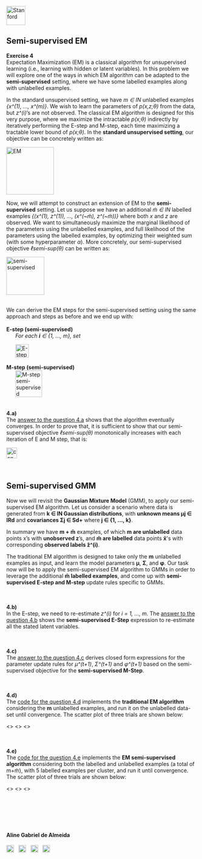 <a href="https://i.dlpng.com/static/png/498606_preview.png"><img src="https://i.dlpng.com/static/png/498606_preview.png" title="Stanford" alt="Stanford" height="50"></a>

## Semi-supervised EM
  
**Exercise 4**  
Expectation Maximization (EM) is a classical algorithm for unsupervised learning (i.e., learning with hidden or latent variables). In this problem we will explore one of the ways in which EM algorithm can be adapted to the **semi-supervised** setting, where we have some labelled examples along with unlabelled examples.  

In the standard unsupervised setting, we have *m ∈ IN* unlabelled examples *{x^(1), ..., x^(m)}*. We wish to learn the parameters of *p(x,z;θ)* from the data, but *z^(i)*’s are not observed. The classical EM algorithm is designed for this very purpose, where we maximize the intractable
*p(x;θ)* indirectly by iteratively performing the E-step and M-step, each time maximizing a tractable lower bound of *p(x;θ)*. In the **standard unsupervised setting**, our objective can be concretely written as:

<a href="https://github.com/AlmeidaAlin3/MachineLearning/blob/master/ProblemSet3/Exercise4/img/EM.png"><img src="https://github.com/AlmeidaAlin3/MachineLearning/blob/master/ProblemSet3/Exercise4/img/EM.png" title="EM" alt="EM" height="125"></a>

Now, we will attempt to construct an extension of EM to the **semi-supervised** setting. Let us suppose we have an additional *m̃ ∈ IN* labelled examples *{(x^(1), z^(1)), ..., (x^(~m̃), z^(~m̃))}* where both *x* and *z* are observed. We want to simultaneously maximize the marginal likelihood of the parameters using the unlabelled examples, and full likelihood of the parameters using the labelled examples, by optimizing their weighted sum (with some hyperparameter *α*). More concretely, our semi-supervised objective *ℓsemi-sup(θ)* can be written as:

<a href="https://github.com/AlmeidaAlin3/MachineLearning/blob/master/ProblemSet3/Exercise4/img/semi_sup.png"><img src="https://github.com/AlmeidaAlin3/MachineLearning/blob/master/ProblemSet3/Exercise4/img/semi_sup.png" title="semi-supervised" alt="semi-supervised" height="100"></a>  

&nbsp;  
We can derive the EM steps for the semi-supervised setting using the same approach and steps as before and we end up with:  
&nbsp;  
**E-step (semi-supervised)**  
&nbsp; &nbsp; &nbsp; *For each **i** ∈ {1, ..., m}, set*

&nbsp; &nbsp; &nbsp; <a href="https://github.com/AlmeidaAlin3/MachineLearning/blob/master/ProblemSet3/Exercise4/img/E_step.png"><img src="https://github.com/AlmeidaAlin3/MachineLearning/blob/master/ProblemSet3/Exercise4/img/E_step.png" title="E-step semi-supervised" alt="E-step semi-supervised" height="35"></a> 


**M-step (semi-supervised)**  
&nbsp; &nbsp; &nbsp; <a href="https://github.com/AlmeidaAlin3/MachineLearning/blob/master/ProblemSet3/Exercise4/img/M_step.png"><img src="https://github.com/AlmeidaAlin3/MachineLearning/blob/master/ProblemSet3/Exercise4/img/M_step.png" title="M-step semi-supervised" alt="M-step semi-supervised" height="70"></a>

&nbsp;  
**4.a)**  
The [answer to the question 4.a]() shows that the algorithm eventually converges. In order to prove that, it is sufficient to show that our semi-supervised objective *ℓsemi-sup(θ)* monotonically increases with each iteration of E and M step, that is: 

<a href="https://github.com/AlmeidaAlin3/MachineLearning/blob/master/ProblemSet3/Exercise4/img/convergence.png"><img src="https://github.com/AlmeidaAlin3/MachineLearning/blob/master/ProblemSet3/Exercise4/img/convergence.png" title="convergence" alt="convergence" height="28"></a>

&nbsp;
&nbsp;  
## Semi-supervised GMM

Now we will revisit the **Gaussian Mixture Model** (GMM), to apply our semi-supervised EM algorithm. Let us consider a scenario where data is generated from **k ∈ IN Gaussian distributions**, with **unknown means μj ∈ IRd** and **covariances Σj ∈ Sd+** where **j ∈ {1, ..., k}**.  

In summary we have **m + m̃** examples, of which **m are unlabelled** data points x’s with **unobserved z**’s, and **m̃ are labelled** data points **x̃**'s with corresponding **observed labels z̃^(i)**.  

The traditional EM algorithm is designed to take only the **m** unlabelled examples as input, and learn the model parameters **μ**, **Σ**, and **φ**. Our task now will be to apply the semi-supervised EM algorithm to GMMs in order to leverage the additional **m̃ labelled examples**, and come up with **semi-supervised E-step and M-step** update rules specific to GMMs.  

&nbsp;  
&nbsp;  
**4.b)**  
In the E-step, we need to re-estimate *z^(i)* for *i = 1, ..., m*. The [answer to the question 4.b]() shows the **semi-supervised E-Step** expression to re-estimate all the stated latent variables.

&nbsp;  
&nbsp;  
**4.c)**  
The [answer to the question 4.c]() derives closed form expressions for the parameter update rules for *μ^(t+1)*, *Σ^(t+1)* and *φ^(t+1)* based on the semi-supervised objective for the **semi-supervised M-Step**.

&nbsp;  
&nbsp;  
**4.d)**  
The [code for the question 4.d]() implements the **traditional EM algorithm** considering the **m** unlabelled examples, and run it on the unlabelled data-set until convergence. The scatter plot of three trials are shown below:

<>
<>
<>

&nbsp;  
&nbsp;  
**4.e)**  
The [code for the question 4.e]() implements the **EM semi-supervised algorithm** considering both the labelled and unlabelled examples (a total of m+m̃), with 5 labelled examples per cluster, and run it until convergence. The scatter plot of three trials are shown below:

<>
<>
<>

&nbsp;  

&nbsp;  
---

#### Aline Gabriel de Almeida  
<a href="https://www.linkedin.com/in/alinegalmeida/"><img src="https://cdn3.iconfinder.com/data/icons/logos-and-brands-adobe/512/201_Linkedin-512.png" title="Linkedin: alinegalmeida" alt="https://www.linkedin.com/in/alinegalmeida/" height="20"></a>
&nbsp; <a href="https://www.kaggle.com/almeidaalin3"><img src="https://cdn3.iconfinder.com/data/icons/logos-and-brands-adobe/512/189_Kaggle-512.png" title="Kaggle: almeidaalin3" alt="https://www.kaggle.com/almeidaalin3" height="20"></a>
&nbsp; <a href="mailto:aline.gabriel.almeida@gmail.com"><img src="https://cdn3.iconfinder.com/data/icons/logos-and-brands-adobe/512/147_Gmail-512.png" title="aline.gabriel.almeida@gmail.com" alt="aline.gabriel.almeida@gmail.com" height="20"></a>
&nbsp; <a href="https://github.com/AlmeidaAlin3/"><img src="https://cdn3.iconfinder.com/data/icons/logos-and-brands-adobe/512/142_Github-512.png" title="Github: AlmeidaAlin3" alt="https://github.com/AlmeidaAlin3/" height="20"></a> 

